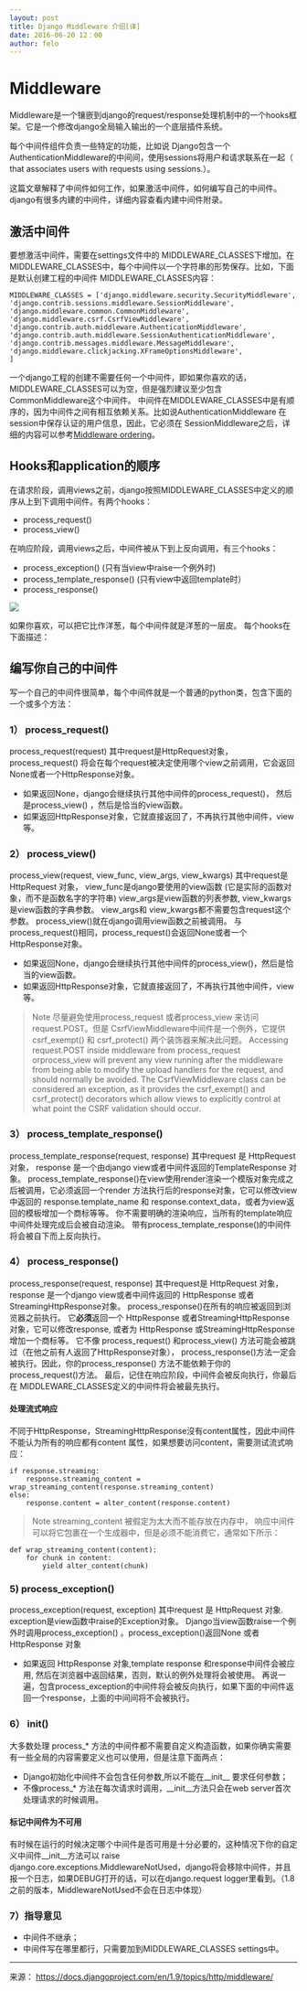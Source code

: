 ```yaml
---
layout: post
title: Django Middleware 介绍[译]
date: 2016-06-20 12：00
author: felo
---
```


# Middleware
Middleware是一个镶嵌到django的request/response处理机制中的一个hooks框架。它是一个修改django全局输入输出的一个底层插件系统。

每个中间件组件负责一些特定的功能，比如说 Django包含一个 AuthenticationMiddleware的中间间，使用sessions将用户和请求联系在一起（ that associates users with requests using sessions.）。

这篇文章解释了中间件如何工作，如果激活中间件，如何编写自己的中间件。django有很多内建的中间件，详细内容查看内建中间件附录。



## 激活中间件

要想激活中间件，需要在settings文件中的 MIDDLEWARE_CLASSES下增加。在 MIDDLEWARE_CLASSES中，每个中间件以一个字符串的形势保存。比如，下面是默认创建工程的中间件 MIDDLEWARE_CLASSES内容：
```
MIDDLEWARE_CLASSES = ['django.middleware.security.SecurityMiddleware',
'django.contrib.sessions.middleware.SessionMiddleware',
'django.middleware.common.CommonMiddleware',
'django.middleware.csrf.CsrfViewMiddleware',
'django.contrib.auth.middleware.AuthenticationMiddleware',
'django.contrib.auth.middleware.SessionAuthenticationMiddleware',
'django.contrib.messages.middleware.MessageMiddleware',
'django.middleware.clickjacking.XFrameOptionsMiddleware',
]
```
一个django工程的创建不需要任何一个中间件，即如果你喜欢的话，MIDDLEWARE_CLASSES可以为空，但是强烈建议至少包含 CommonMiddleware这个中间件。
中间件在MIDDLEWARE_CLASSES中是有顺序的，因为中间件之间有相互依赖关系。比如说AuthenticationMiddleware 在session中保存认证的用户信息，因此，它必须在 SessionMiddleware之后，详细的内容可以参考[Middleware ordering](https://docs.djangoproject.com/en/1.9/ref/middleware/#middleware-ordering)。


## Hooks和application的顺序
在请求阶段，调用views之前，django按照MIDDLEWARE_CLASSES中定义的顺序从上到下调用中间件。有两个hooks：
- process_request()
- process_view()

在响应阶段，调用views之后，中间件被从下到上反向调用，有三个hooks：
- process_exception() (只有当view中raise一个例外时)
- process_template_response() (只有view中返回template时）
- process_response()

![](http://images2015.cnblogs.com/blog/866969/201606/866969-20160620145833709-416633611.png)



如果你喜欢，可以把它比作洋葱，每个中间件就是洋葱的一层皮。
每个hooks在下面描述：

## 编写你自己的中间件
写一个自己的中间件很简单，每个中间件就是一个普通的python类，包含下面的一个或多个方法：

### 1） process_request()

 process_request(request)
其中request是HttpRequest对象，process_request() 将会在每个request被决定使用哪个view之前调用，它会返回None或者一个HttpResponse对象。
- 如果返回None，django会继续执行其他中间件的process_request()， 然后是process_view() ，然后是恰当的view函数。
- 如果返回HttpResponse对象，它就直接返回了，不再执行其他中间件，view等。


### 2） process_view()
 process_view(request, view_func, view_args, view_kwargs)
其中request是HttpRequest 对象， view_func是django要使用的view函数 (它是实际的函数对象，而不是函数名字的字符串) view_args是view函数的列表参数, view_kwargs是view函数的字典参数。  view_args和 view_kwargs都不需要包含request这个参数。
process_view()就在django调用view函数之前被调用。
与process_request()相同，process_request()会返回None或者一个HttpResponse对象。
- 如果返回None，django会继续执行其他中间件的process_view()，然后是恰当的view函数。
- 如果返回HttpResponse对象，它就直接返回了，不再执行其他中间件，view等。


>Note
尽量避免使用process_request 或者process_view 来访问request.POST。但是 CsrfViewMiddleware中间件是一个例外，它提供 csrf_exempt() 和 csrf_protect() 两个装饰器来解决此问题。
Accessing request.POST inside middleware from process_request orprocess_view will prevent any view running after the middleware from being able to modify the upload handlers for the request, and should normally be avoided.
The CsrfViewMiddleware class can be considered an exception, as it provides the csrf_exempt() and csrf_protect() decorators which allow views to explicitly control at what point the CSRF validation should occur.

### 3） process_template_response()
process_template_response(request, response)
其中request 是 HttpRequest 对象， response 是一个由django view或者中间件返回的TemplateResponse  对象。
process_template_response()在view使用render渲染一个模版对象完成之后被调用，它必须返回一个render 方法执行后的response对象，它可以修改view中返回的 response.template_name 和 response.context_data，或者为view返回的模板增加一个商标等等。
你不需要明确的渲染响应，当所有的template响应中间件处理完成后会被自动渲染。
带有process_template_response()的中间件将会被自下而上反向执行。

### 4） process_response()
process_response(request, response)
其中request是 HttpRequest 对象， response 是一个django view或者中间件返回的 HttpResponse 或者StreamingHttpResponse对象。
process_response()在所有的响应被返回到浏览器之前执行。
它**必须**返回一个 HttpResponse 或者StreamingHttpResponse 对象，它可以修改response, 或者为 HttpResponse 或StreamingHttpResponse增加一个商标等。
它不像 process_request() 和process_view() 方法可能会被跳过（在他之前有人返回了HttpResponse对象）， process_response()方法一定会被执行。因此，你的process_response() 方法不能依赖于你的process_request()方法。
最后，记住在响应阶段，中间件会被反向执行，你最后在 MIDDLEWARE_CLASSES定义的中间件将会被最先执行。
#### 处理流式响应
不同于HttpResponse，StreamingHttpResponse沒有content属性，因此中间件不能认为所有的响应都有content 属性，如果想要访问content，需要测试流式响应：
```
if response.streaming:
    response.streaming_content = wrap_streaming_content(response.streaming_content)
else:
    response.content = alter_content(response.content)
```

>Note
streaming_content 被假定为太大而不能存放在内存中， 响应中间件可以将它包裹在一个生成器中，但是必须不能消费它，通常如下所示：
```
def wrap_streaming_content(content):
    for chunk in content:
        yield alter_content(chunk)
```

### 5) process_exception()
process_exception(request, exception)
其中request 是 HttpRequest 对象. exception是view函数中raise的Exception对象。
Django当view函数raise一个例外时调用process_exception() 。process_exception()返回None 或者HttpResponse 对象
- 如果返回 HttpResponse 对象,template response 和response中间件会被应用, 然后在浏览器中返回结果，否则，默认的例外处理将会被使用。
再说一遍，包含process_exception的中间件将会被反向执行，如果下面的中间件返回一个response，上面的中间间将不会被执行。

### 6） __init__()
大多数处理 process_* 方法的中间件都不需要自定义构造函数，如果你确实需要有一些全局的内容需要定义也可以使用，但是注意下面两点：
- Django初始化中间件不会包含任何参数,所以不能在__init__ 要求任何参数；
- 不像process_* 方法在每次请求时调用，__init__方法只会在web server首次处理请求的时候调用。

#### 标记中间件为不可用
有时候在运行的时候决定哪个中间件是否可用是十分必要的，这种情况下你的自定义中间件__init__方法可以 raise django.core.exceptions.MiddlewareNotUsed，django将会移除中间件，并且报一个日志，如果DEBUG打开的话，可以在django.request logger里看到。（1.8之前的版本，MiddlewareNotUsed不会在日志中体现）

### 7）指导意见
- 中间件不继承；
- 中间件写在哪里都行，只需要加到MIDDLEWARE_CLASSES settings中。

---
来源： https://docs.djangoproject.com/en/1.9/topics/http/middleware/
